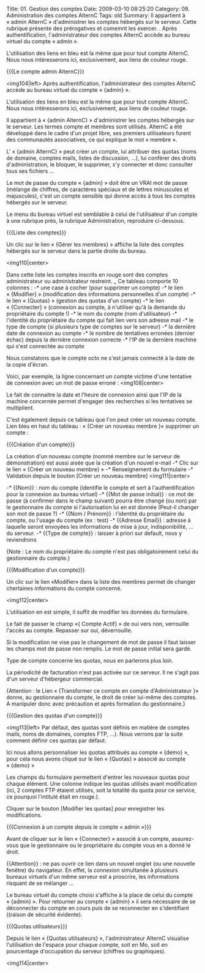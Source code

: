 Title: 01. Gestion des comptes 
Date: 2009-03-10 08:25:20
Category: 09. Administration des comptes AlternC
Tags: old
Summary: Il appartient  à « admin AlternC » d'administrer les comptes hébergés sur le serveur. Cette rubrique présente des prérogatives et comemnt les exercer.
 . Après authentification, l'administrateur des comptes AlternC accède au bureau virtuel du compte « admin ».

L'utilisation des liens en bleu est la même que pour tout compte AlternC.
Nous nous intéresserons ici, exclusivement, aux liens de couleur rouge.


{{{Le compte admin AlternC}}}

<img104|left> Après authentification, l'administrateur des comptes AlternC accède au bureau virtuel du compte « {admin} ».
 
L'utilisation des liens en bleu est la même que pour tout compte AlternC.
Nous nous intéresserons ici, exclusivement, aux liens de couleur rouge.

Il appartient  à « {admin AlternC} » d'administrer les comptes hébergés sur le serveur.
Les termes compte et membres sont utilisés. AlternC a été développé dans le cadre d'un projet libre, ses premiers utilisateurs furent des communautés associatives, ce qui explique le mot « membre ». 

L' « {admin AlternC} » peut créer un compte, lui attribuer des quotas (noms de domaine, comptes mails, listes de discussion, ...), lui conférer des droits d'administration, le bloquer, le supprimer, s'y connecter et donc consulter tous ses fichiers  ...

Le mot de passe du compte « {admin} » doit être un VRAI mot de passe (mélange de chiffres, de caractères spéciaux et de lettres minuscules et majuscules), c'est un compte sensible qui donne accès à tous les comptes hébergés sur le serveur.

Le menu du bureau virtuel est semblable à celui de l'utilisateur d'un compte à une rubrique près, la rubrique Administration, reproduire ci-dessous. 

<img105>

{{{Liste des comptes}}}

Un clic sur le lien « {Gérer les membres} » affiche la liste des comptes hébergés sur le serveur dans la partie droite du bureau.

<img110|center>

Dans cette liste les comptes inscrits en rouge sont des comptes administrateur  ou administrateur  restreint.
_ Ce tableau comporte 10 colonnes :
-* une case à cocher (pour supprimer un compte)
-* le lien « {Modifier} » (modification des informations personnelles d'un compte)
-* le lien « {Quotas} » (gestion des quotas d'un compte)
-* le lien « {Connecter} » (connexion au compte, à n'utiliser qu'à la demande du propriétaire du compte !)
-* le nom du compte (nom d'utilisateur)
-* l'identité du propriétaire du compte qui fait lien vers son adresse mail 
-* le type de compte (si plusieurs type de comptes sur le serveur)
-* la dernière date de connexion au compte
-* le nombre de tentatives erronées (dernier échac) depuis la dernière connexion correcte
-* l'IP de la dernière machine qui s'est connectée au compte 

Nous constatons que le compte octo ne s'est jamais connecté à la date de la copie d'écran.

Voici, par exemple, la ligne concernant un compte victime d'une tentative de connexion avec un mot de passe erroné :
<img108|center>

Le fait de connaitre la date et l'heure de connexion ainsi que l'IP de la machine concernée permet d'engager des recherches si les tentatives se multiplient.

C'est également depuis ce tableau que l'on peut créer un nouveau compte.
Lien bleu en haut du tableau : « {Créer un nouveau membre }»
supprimer un compte :

{{{Création d'un compte}}}

La création d'un nouveau compte (nommé membre sur le serveur de démonstration)  est aussi aisée que la création d'un nouvel e-mail 
-* Clic sur le lien « {Créer un nouveau membre} »
-* Renseignement du formulaire
-* Validation depuis le bouton [Créer un nouveau membre]
<img111|center>

-* {{Nom}} : nom du compte (identifie le compte et sert à l'authentification pour la connexion au bureau virtuel)
-* {{Mot de passe initial}} : ce mot de passe (à confirmer dans le champ suivant) pourra être changé (ou non) par le gestionnaire du compte si l'autorisation lui en est donnée (Peut-il changer son mot de passe ?)
-* {{Nom / Prénom}} : l'identité du propriétaire du compte, ou l'usage du compte (ex : test)
-* {{Adresse Email}} : adresse à laquelle seront envoyées les informations de mise à jour, indisponibilité, ... du serveur.
-* {{Type de compte}} : laisser à priori sur default, nous y reviendrons

{Note : Le nom du propriétaire du compte n'est pas obligatoirement celui du gestionnaire du compte.}

{{{Modification d'un compte}}}

Un clic sur le lien «Modifier» dans la liste des membres permet de changer chertaines informations du compte concerné.

<img112|center>

L'utilisation en est simple, il suffit de modifier les données du formulaire.

Le fait de passer le champ «{ Compte Actif} » de oui vers non, verrouille l'accès au compte. Repasser sur oui, déverrouille.

Si la modification ne vise pas le changement de mot de passe il faut laisser les champs mot de passe non remplis. Le mot de passe initial sera gardé.

Type de compte concerne les quotas, nous en parlerons plus loin.

La périodicité de facturation n'est pas activée sur ce serveur. Il ne s'agit pas d'un serveur d'hébergeur commercial.

{Attention : le Lien « {Transformer ce compte en compte d'Administrateur }» donne, au gestionnaire du compte, le droit de créer lui-même des comptes. A manipuler donc avec précaution et après formation du gestionnaire.}

{{{Gestion des quotas d'un compte}}}

<img113|left> Par défaut, des quotas sont définis en matière de comptes mails, noms de domaines, comptes FTP, ...). Nous verrons par la suite comment définir ces quotas par défaut.

Ici nous allons personnaliser les quotas attribués au compte « {demo} », pour cela nous avons cliqué sur le lien « {Quotas} » associé au compte « {demo} »

Les champs du formulaire permettent d'entrer les nouveaux quotas pour chaque élément. Une colonne indique les quotas utilisés  avant modification (ici, 2 comptes FTP étaient utilisés, soit  la totalité du quota pour ce service, ce pourquoi l'intitulé était en rouge.).

Cliquer sur le bouton [Modifier les quotas] pour enregistrer les modifications.

{{{Connexion à un compte depuis le compte « admin »}}}

Avant de cliquer sur le lien « {Connecter} » associé à un compte, assurez-vous que le gestionnaire ou le propriétaire du compte vous en a donné le droit.

{{Attention}} : ne pas ouvrir ce lien dans un nouvel onglet (ou une nouvelle fenêtre) du navigateur. En effet, la connexion simultanée à plusieurs bureaux virtuels d'un même serveur est a proscrire, les informations risquant de se mélanger ... 

Le bureau virtuel du compte choisi s'affiche à la place de celui du compte « {admin} ».  Pour retourner au compte « {admin} » il sera nécessaire de se déconnecter du compte en cours puis de se reconnecter en s'identifiant ((raison de sécurité évidente).


{{{Quotas utilisateurs}}}

Depuis le lien « {Quotas utilisateurs} », l'administrateur AlternC visualise l'utilisation de l'espace pour chaque compte, soit en Mo, soit en pourcentage d'occupation du serveur (chiffres ou graphiques).

<img114|center>
